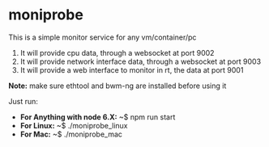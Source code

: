 # moniprobe

<p>
  This is a simple monitor service for any vm/container/pc 
  <ol>
    <li>It will provide cpu data, through a websocket at port 9002</li>  
    <li>It will provide network interface data, through a websocket at port 9003</li>
    <li>It will provide a web interface to monitor in rt, the data at port 9001</li>
  </ol>
  <b>Note:</b> make sure ethtool and bwm-ng are installed before using it
</p>
Just run:
<ul>
  <li>
     <b>For Anything with node 6.X:</b> ~$ npm run start
  </li> 
  <li>
    <b>For Linux:</b> ~$ ./moniprobe_linux
  </li>
  <li>
    <b>For Mac:</b> ~$ ./moniprobe_mac
  </li>
</ul>
  
  

